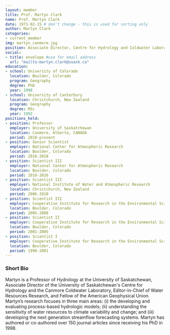 ```yaml
---
layout: member
title: Prof. Martyn Clark
name: Prof. Martyn Clark
date: 1971-02-15 # don't change - this is used for sorting only
author: Martyn Clark
categories:
- current_member
img: martyn_canmore.jpg
position: Associate Director, Centre for Hydrology and Coldwater Laboratory
social:
- title: envelope #use for email address
  url: "mailto:martyn.clark@usask.ca"
education:
- school: University of Colorado
  location: Boulder, Colorado
  program: Geography
  degree: PhD
  year: 1998
- school: University of Canterbury
  location: Christchurch, New Zealand
  program: Geography
  degree: MSc
  year: 1992
positions_held:
- position: Professor
  employer: University of Saskatchewan
  location: Canmore, Alberta, CANADA
  period: 2018-present
- position: Senior Scientist
  employer: National Center for Atmospheric Research 
  location: Boulder, Colorado
  period: 2016-2018
- position: Scientist III
  employer: National Center for Atmospheric Research 
  location: Boulder, Colorado
  period: 2010-2016
- position: Scientist III
  employer: National Institute of Water and Atmospheric Research 
  location: Christchurch, New Zealand
  period: 2006-2010
- position: Scientist III
  employer: Cooperative Institute for Research in the Environmental Sciences, University of Colorado 
  location: Boulder, Colorado
  period: 2005-2006
- position: Scientist II
  employer: Cooperative Institute for Research in the Environmental Sciences, University of Colorado 
  location: Boulder, Colorado
  period: 2001-2005
- position: Scientist I
  employer: Cooperative Institute for Research in the Environmental Sciences, University of Colorado 
  location: Boulder, Colorado
  period: 1998-2001
---
```


### Short Bio

Martyn is a Professor of Hydrology at the University of Saskatchewan, Associate Director of the University of Saskatchewan's Centre for Hydrology and the Canmore Coldwater Laboratory, Editor-in-Chief of Water Resources Research, and Fellow of the American Geophysical Union. Martyn’s research focuses in three main areas: (i) the developing and evaluating process-based hydrologic models; (ii) understanding the sensitivity of water resources to climate variability and change; and (iii) developing the next generation streamflow forecasting systems. Martyn has authored or co-authored over 150 journal articles since receiving his PhD in 1998.
